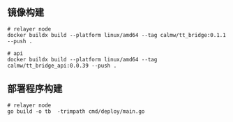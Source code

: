 ## 镜像构建

``` shell
# relayer node 
docker buildx build --platform linux/amd64 --tag calmw/tt_bridge:0.1.1 --push .
```

``` shell
# api 
docker buildx build --platform linux/amd64 --tag calmw/tt_bridge_api:0.0.39 --push .
```


## 部署程序构建

``` shell
# relayer node 
go build -o tb  -trimpath cmd/deploy/main.go
```

